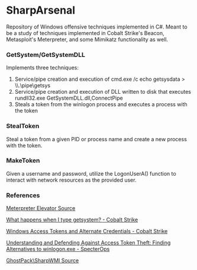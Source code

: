 # SharpArsenal
Repository of Windows offensive techniques implemented in C#. Meant to be a study of techniques implemented in Cobalt Strike's Beacon, Metasploit's Meterpreter, and some Mimikatz functionality as well. 



### GetSystem/GetSystemDLL
Implements three techniques: 

1. Service/pipe creation and execution of cmd.exe /c echo getsysdata > \\\\.\pipe\getsys
2. Service/pipe creation and execution of DLL written to disk that executes rundll32.exe GetSystemDLL.dll,ConnectPipe
3. Steals a token from the winlogon process and executes a process with the token


### StealToken
Steal a token from a given PID or process name and create a new process with the token.


### MakeToken
Given a username and password, utilize the LogonUserA() function to interact with network resources as the provided user.




### References

[Meterpreter Elevator Source](https://github.com/rapid7/meterpreter/tree/master/source/extensions/priv/server/elevate)

[What happens when I type getsystem? - Cobalt Strike](https://blog.cobaltstrike.com/2014/04/02/what-happens-when-i-type-getsystem/)

[Windows Access Tokens and Alternate Credentials - Cobalt Strike](https://blog.cobaltstrike.com/2015/12/16/windows-access-tokens-and-alternate-credentials/)

[Understanding and Defending Against Access Token Theft: Finding Alternatives to winlogon.exe - SpecterOps](https://posts.specterops.io/understanding-and-defending-against-access-token-theft-finding-alternatives-to-winlogon-exe-80696c8a73b)

[GhostPack\SharpWMI Source](https://github.com/GhostPack/SharpWMI)
